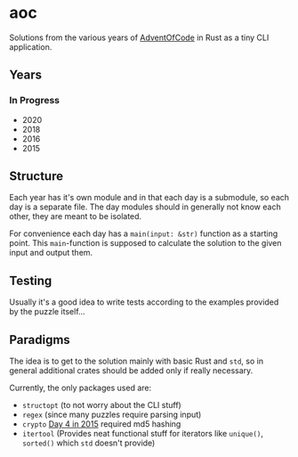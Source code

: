 # aoc

Solutions from the various years of [AdventOfCode](https://adventofcode.com) in Rust as a tiny CLI application.

## Years

### In Progress

- 2020
- 2018
- 2016
- 2015

## Structure

Each year has it's own module and in that each day is a submodule, so each day is a separate file.
The day modules should in generally not know each other, they are meant to be isolated. 

For convenience each day has a `main(input: &str)` function as a starting point.
This `main`-function is supposed to calculate the solution to the given input and output them.

## Testing

Usually it's a good idea to write tests according to the examples provided by the puzzle itself...

## Paradigms

The idea is to get to the solution mainly with basic Rust and `std`, so in general additional crates should be added only if really necessary.

Currently, the only packages used are:

- `structopt` (to not worry about the CLI stuff)
- `regex` (since many puzzles require parsing input)
- `crypto` [Day 4 in 2015](https://github.com/leun4m/aoc/blob/main/src/year_2015/day_04.rs) required md5 hashing
- `itertool` (Provides neat functional stuff for iterators like `unique()`, `sorted()` which `std` doesn't provide)
